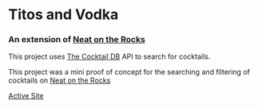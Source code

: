 # Titos and Vodka
### An extension of [Neat on the Rocks](https://www.neatonthe.rocks/)

This project uses [The Cocktail DB](https://www.thecocktaildb.com/) API to search for cocktails.

This project was a mini proof of concept for the searching and filtering of cocktails on [Neat on the Rocks](https://www.neatonthe.rocks/)

[Active Site](https://titos-and-vodka.fly.dev/)
